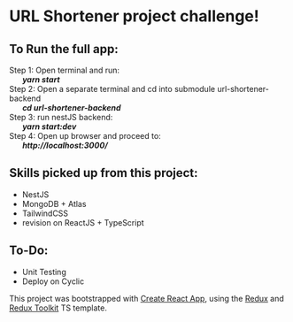 # URL Shortener project challenge!


## To Run the full app:
Step 1: Open terminal and run:   
&nbsp;&nbsp;&nbsp;&nbsp;&nbsp;&nbsp;***yarn start***   
Step 2: Open a separate terminal and cd into submodule url-shortener-backend   
&nbsp;&nbsp;&nbsp;&nbsp;&nbsp;&nbsp;***cd url-shortener-backend***   
Step 3: run nestJS backend:   
&nbsp;&nbsp;&nbsp;&nbsp;&nbsp;&nbsp;***yarn start:dev***  
Step 4: Open up browser and proceed to:   
&nbsp;&nbsp;&nbsp;&nbsp;&nbsp;&nbsp;***http://localhost:3000/***      
        
## Skills picked up from this project:
<ul>
<li>NestJS</li>
<li>MongoDB + Atlas</li>
<li>TailwindCSS</li>
<li>revision on ReactJS + TypeScript</li>
</ul>
  
  

## To-Do:
<ul>
<li>Unit Testing</li>
<li>Deploy on Cyclic</li>
</ul>


This project was bootstrapped with [Create React App](https://github.com/facebook/create-react-app), using the [Redux](https://redux.js.org/) and [Redux Toolkit](https://redux-toolkit.js.org/) TS template.
